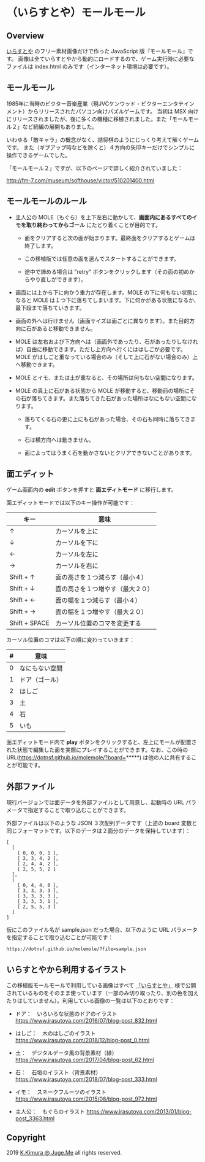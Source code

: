 # （いらすとや）モールモール

## Overview

[いらすとや](https://www.irasutoya.com/) のフリー素材画像だけで作った JavaScript 版『モールモール』です。
画像は全ていらすとやから動的にロードするので、ゲーム実行時に必要なファイルは index.html のみです（インターネット環境は必要です）。

## モールモール

1985年に当時のビクター音楽産業（現JVCケンウッド・ビクターエンタテインメント）からリリースされたパソコン向けパズルゲームです。
当初は MSX 向けにリリースされましたが、後に多くの機種に移植されました。また「モールモール２」など続編の展開もありました。

いわゆる「敵キャラ」の概念がなく、詰将棋のようにじっくり考えて解くゲームです。
また（ギブアップ時などを除くと）４方向の矢印キーだけでシンプルに操作できるゲームでした。

「モールモール２」ですが、以下のページで詳しく紹介されていました：

http://fm-7.com/museum/softhouse/victor/510201400.html


## モールモールのルール

- 主人公の MOLE（もぐら）を上下左右に動かして、**画面内にあるすべてのイモを取り終わってからゴール** にたどり着くことが目的です。

    - 面をクリアすると次の面が始まります。最終面をクリアするとゲームは終了します。

    - この移植版では任意の面を選んでスタートすることができます。

    - 途中で諦める場合は "retry" ボタンをクリックします（その面の初めからやり直しができます）。

- 画面には上から下に向かう重力が存在します。MOLE の下に何もない状態になると MOLE は１つ下に落ちてしまいます。下に何かがある状態になるか、最下段まで落ちていきます。

- 画面の外へは行けません（画面サイズは面ごとに異なります）。また目的方向に石があると移動できません。

- MOLE は左右および下方向へは（画面外であったり、石があったりしなければ）自由に移動できます。ただし上方向へ行くにははしごが必要です。MOLE がはしごと重なっている場合のみ（そして上に石がない場合のみ）上へ移動できます。

- MOLE とイモ、または土が重なると、その場所は何もない空間になります。

- MOLE の真上に石がある状態から MOLE が移動すると、移動前の場所にその石が落ちてきます。また落ちてきた石があった場所はなにもない空間になります。

    - 落ちてくる石の更に上にも石があった場合、その石も同時に落ちてきます。

    - 石は横方向へは動きません。

    - 面によってはうまく石を動かさないとクリアできないことがあります。



## 面エディット

ゲーム画面内の **edit** ボタンを押すと **面エディトモード** に移行します。

面エディットモードでは以下のキー操作が可能です：

| キー | 意味 |
|---|----------------|
| ↑ | カーソルを上に |
| ↓ | カーソルを下に |
| ← | カーソルを左に |
| → | カーソルを右に |
| Shift + ↑ | 面の高さを１つ減らす（最小４） |
| Shift + ↓ | 面の高さを１つ増やす（最大２０） |
| Shift + ← | 面の幅を１つ減らす（最小４） |
| Shift + → | 面の幅を１つ増やす（最大２０） |
| Shift + SPACE | カーソル位置のコマを変更する |

カーソル位置のコマは以下の順に変わっていきます：

| # | 意味 |
|---|----------------|
| 0 | なにもない空間 |
| 1 | ドア（ゴール） |
| 2 | はしご　　　　 |
| 3 | 土　　　　　　 |
| 4 | 石　　　　　　 |
| 5 | いも　　　　　 |

面エディットモード内で **play** ボタンをクリックすると、左上にモールが配置された状態で編集した面を実際にプレイすることができます。なお、この時の URL(https://dotnsf.github.io/molemole/?board=*****) は他の人に共有することが可能です。


## 外部ファイル

現行バージョンでは面データを外部ファイルとして用意し、起動時の URL パラメータで指定することで取り込むことができます。

外部ファイルは以下のような JSON ３次配列データです（上述の board 変数と同じフォーマットです。以下のデータは２面分のデータを保持しています）：

```
[
  [
    [ 0, 0, 0, 1 ],
    [ 2, 3, 4, 2 ],
    [ 2, 4, 4, 2 ],
    [ 2, 5, 5, 2 ]
  ],
  [
    [ 0, 4, 4, 0 ],
    [ 3, 3, 3, 3 ],
    [ 3, 3, 3, 3 ],
    [ 3, 3, 3, 1 ],
    [ 2, 5, 5, 3 ]
  ]
]
```

仮にこのファイル名が sample.json だった場合、以下のように URL パラメータを指定することで取り込むことが可能です：

```
https://dotnsf.github.io/molemole/?file=sample.json
```

## いらすとやから利用するイラスト

この移植版モールモールで利用している画像はすべて [「いらすとや」](https://www.irasutoya.com/) 様で公開されているものをそのまま使っています（一部のみ切り取ったり、別の色を加えたりはしていません）。利用している画像の一覧は以下のとおりです：

- ドア：　いろいろな状態のドアのイラスト https://www.irasutoya.com/2016/07/blog-post_832.html

- はしご：　木のはしごのイラスト https://www.irasutoya.com/2018/12/blog-post_0.html

- 土：　デジタルデータ風の背景素材（緑） https://www.irasutoya.com/2017/04/blog-post_62.html

- 石：　石垣のイラスト（背景素材） https://www.irasutoya.com/2018/07/blog-post_333.html

- イモ：　スネークフルーツのイラスト https://www.irasutoya.com/2015/08/blog-post_972.html

- 主人公：　もぐらのイラスト https://www.irasutoya.com/2013/01/blog-post_3363.html

## Copyright

2019 [K.Kimura @ Juge.Me](https://github.com/dotnsf) all rights reserved.

